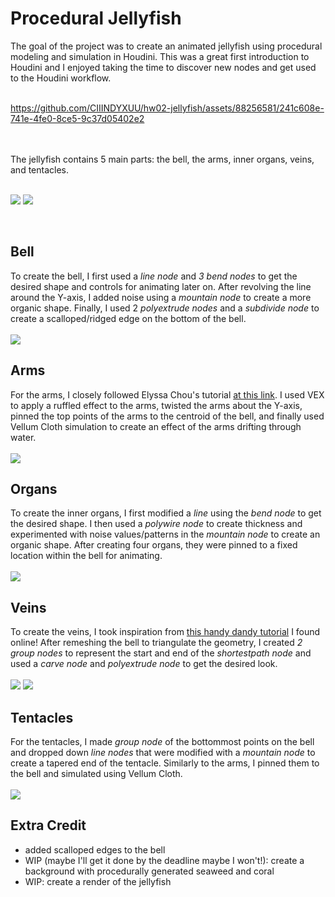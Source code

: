 # Procedural Jellyfish

The goal of the project was to create an animated jellyfish using procedural modeling and simulation in Houdini. This was a great first introduction to Houdini and I enjoyed taking the time to discover new nodes and get used to the Houdini workflow.
<br>
<br>

https://github.com/CIIINDYXUU/hw02-jellyfish/assets/88256581/241c608e-741e-4fe0-8ce5-9c37d05402e2

<br>
<br>
The jellyfish contains 5 main parts: the bell, the arms, inner organs, veins, and tentacles.
<br>
<br>

![](fulljelly.png)
![](closeup.png)

<br>

## Bell
To create the bell, I first used a _line node_ and _3 bend nodes_ to get the desired shape and controls for animating later on. After revolving the line around the Y-axis, I added noise using a _mountain node_ to create a more organic shape. Finally, I used 2 _polyextrude nodes_ and a _subdivide node_ to create a scalloped/ridged edge on the bottom of the bell.
<br>
<br>
![](bell.png)
  
## Arms
For the arms, I closely followed Elyssa Chou's tutorial [at this link](https://www.youtube.com/watch?v=A_oNXqx8XH4). I used VEX to apply a ruffled effect to the arms, twisted the arms about the Y-axis, pinned the top points of the arms to the centroid of the bell, and finally used Vellum Cloth simulation to create an effect of the arms drifting through water.
<br>
<br>
![](arms.png)
  
## Organs
To create the inner organs, I first modified a _line_ using the _bend node_ to get the desired shape. I then used a _polywire node_ to create thickness and experimented with noise values/patterns in the _mountain node_ to create an organic shape. After creating four organs, they were pinned to a fixed location within the bell for animating.
<br>
<br>
![](organs.png)
  
## Veins
To create the veins, I took inspiration from [this handy dandy tutorial](https://www.youtube.com/watch?v=3zL2oqZa-Oc) I found online! After remeshing the bell to triangulate the geometry, I created _2 group nodes_ to represent the start and end of the _shortestpath node_ and used a _carve node_ and _polyextrude node_ to get the desired look.
<br>
<br>
![](veins.png) ![](veins_top.png)
  
## Tentacles
For the tentacles, I made _group node_ of the bottommost points on the bell and dropped down _line nodes_ that were modified with a _mountain node_ to create a tapered end of the tentacle. Similarly to the arms, I pinned them to the bell and simulated using Vellum Cloth.
<br>
<br>
![](tentacles.png)
  
## Extra Credit
- added scalloped edges to the bell
- WIP (maybe I'll get it done by the deadline maybe I won't!): create a background with procedurally generated seaweed and coral
- WIP: create a render of the jellyfish
